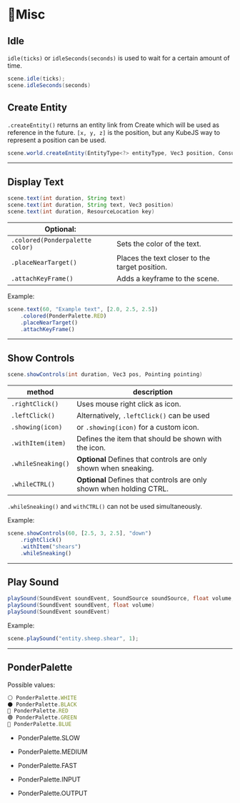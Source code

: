 # 🔀Misc

## Idle

`idle(ticks)` or `idleSeconds(seconds)` is used to wait for a certain amount of time.

```java
scene.idle(ticks);
scene.idleSeconds(seconds)
```

## Create Entity

`.createEntity()` returns an entity link from Create which will be used as reference in the future.
`[x, y, z]` is the position, but any KubeJS way to represent a position can be used.

```java
scene.world.createEntity(EntityType<?> entityType, Vec3 position, Consumer<EntityJS> consumer)
```

---

## Display Text

```java
scene.text(int duration, String text)
scene.text(int duration, String text, Vec3 position)
scene.text(int duration, ResourceLocation key)
```

| Optional:   | <!-- -->    |
|-------------|-------------|
| `.colored(Ponderpalette color)` | Sets the color of the text.
| `.placeNearTarget()`            | Places  the text closer to the target position.
| `.attachKeyFrame()`             | Adds a keyframe to the scene.

Example:

```js
scene.text(60, "Example text", [2.0, 2.5, 2.5])
    .colored(PonderPalette.RED)
    .placeNearTarget()
    .attachKeyFrame()
```

---

## Show Controls

```java
scene.showControls(int duration, Vec3 pos, Pointing pointing)
```

| method            | description   |
|-------------------|---|
 `.rightClick()`   | Uses mouse right click as icon.
 `.leftClick()`    | Alternatively, `.leftClick()` can be used
 `.showing(icon)`  | or `.showing(icon)` for a custom icon.
 `.withItem(item)` | Defines the item that should be shown with the icon.
 `.whileSneaking()`| **Optional** Defines that controls are only shown when sneaking.
 `.whileCTRL()`    | **Optional** Defines that controls are only shown when holding CTRL.
`.whileSneaking()` and `withCTRL()` can not be used simultaneously.

Example:

```js
scene.showControls(60, [2.5, 3, 2.5], "down")
    .rightClick()
    .withItem("shears")
    .whileSneaking()
```

---

## Play Sound

```java
playSound(SoundEvent soundEvent, SoundSource soundSource, float volume, float pitch)
playSound(SoundEvent soundEvent, float volume)
playSound(SoundEvent soundEvent)
```

Example:

```js
scene.playSound("entity.sheep.shear", 1);
```

---

## PonderPalette

Possible values:

```js
⚪ PonderPalette.WHITE
⚫ PonderPalette.BLACK
🔴 PonderPalette.RED
🟢 PonderPalette.GREEN
🔵 PonderPalette.BLUE
```

* PonderPalette.SLOW
* PonderPalette.MEDIUM
* PonderPalette.FAST

* PonderPalette.INPUT
* PonderPalette.OUTPUT
